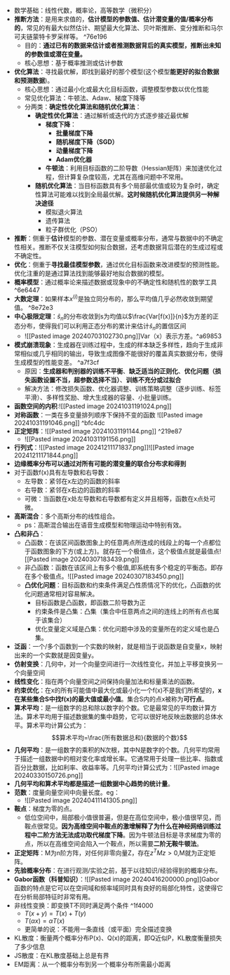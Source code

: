 -  数学基础：线性代数，概率论，高等数学（微积分）
- **推断方法**：是用来求值的，**估计模型的参数值、估计潜变量的值/概率分布的**，常见的有最大似然估计、期望最大化算法、贝叶斯推断、变分推断和马尔可夫链蒙特卡罗采样等。 ^76e196
	- 目的：**通过已有的数据来估计或者推测数据背后的真实模型，推断出未知的参数值或潜在变量。**
	- 核心思想：基于概率推测或估计参数
- **优化算法**：寻找最优解，即找到最好的那个模型(这个模型**能更好的拟合数据和预测数据**)。
	- 核心思想：通过最小化或最大化目标函数，调整模型参数以优化性能
	- 常见优化算法：牛顿法、Adaw、梯度下降等
	- 分两类：**确定性优化算法和随机优化算法**：
		- **确定性优化算法**：通过解析或迭代的方式逐步接近最优解
			- **梯度下降**：
				- **批量梯度下降**
				- **随机梯度下降（SGD）**
				- **动量梯度下降**
				- **Adam优化器**
			- **牛顿法**：利用目标函数的二阶导数（Hessian矩阵）来加速优化过程，但计算复杂度较高，尤其在高维问题中不常用。
		- **随机优化算法**：当目标函数具有多个局部最优值或较为复杂时，确定性算法可能难以找到全局最优解。**这时候随机优化算法提供另一种解决途径**
			- 模拟退火算法
			- 遗传算法
			- 粒子群优化（PSO）
- **推断**：侧重于**估计**模型的参数、潜在变量或概率分布，通常与数据中的不确定性相关。推断不仅关注模型如何拟合数据，还考虑数据背后潜在的生成过程或不确定性。
- **优化**：侧重于**寻找最佳模型参数**，通过优化目标函数来改进模型的预测性能。优化注重的是通过算法找到能够最好地拟合数据的模型。
- **概率模型**：通过概率论来描述数据或现象中的不确定性和随机性的数学工具 ^6e6447
- **大数定理**：如果样本$x^{(i)}$是独立同分布的，那么平均值几乎必然收敛到期望值。 ^8e72e3
- **中心极限定理**：$\hat s_n$的分布收敛到s为均值以$\frac{Var[f(x)]}{n}$为方差的正态分布，使得我们可以利用正态分布的累计来估计$\hat s_n$的置信区间 
	- ![[Pasted image 20240703102730.png]]Var（x）表示方差。^a69853
- **模式崩溃现象**：生成器在训练过程中，生成的样本缺乏多样性，趋向于生成非常相似或几乎相同的输出，导致生成图像不能很好的覆盖真实数据分布，使得生成模型的性能变差。 ^a7f3cf
	- 原因：**生成器和判别器的训练不平衡**、**缺乏适当的正则化**、**优化问题（损失函数设置不当，超参数选择不当）**、**训练不充分或过拟合**
	- 解决方法：修改损失函数、优化器调整、训练策略调整（逐步训练、标签平滑）、多样性奖励、增大生成器的容量、小批量训练。
-  **函数空间的内积**:![[Pasted image 20241031191024.png]]
- **对称函数**：一类在多变量排列顺序下保持不变的函数
	![[Pasted image 20241031191046.png]] ^bfc4dc
- **正定矩阵**：![[Pasted image 20241031191144.png]] ^219e87
	- ![[Pasted image 20241031191156.png]]
- **行列式**：![[Pasted image 20241211171837.png]]![[Pasted image 20241211171844.png]]
- **边缘概率分布可以通过对所有可能的潜变量的联合分布求和得到**
- 对于函数f(x)具有左导数和右导数：
	- 左导数：紧邻在x左边的函数的斜率
	- 右导数：紧邻在x右边的函数的斜率
	- 可微：当函数在x处左导数和右导数都有定义并且相等，函数在x点处可微。
- **高斯混合**：多个高斯分布的线性组合。
	- ps：高斯混合输出在语音生成模型和物理运动中特别有效。
- **凸和非凸**：
	- 凸函数：在该区间函数图象上的任意两点所连成的线段上的每一个点都位于函数图象的下方(或上方)。就存在一个极值点，这个极值点就是最值点![[Pasted image 20240307183439.png]]
	- 非凸函数：函数在该区间上有多个极值,即系统有多个稳定的平衡态。即存在多个极值点。![[Pasted image 20240307183450.png]]
	- **凸优化问题**：目标函数和约束条件满足凸性质情况下的优化，凸函数的优化问题通常相对容易解决。
		- 目标函数是凸函数，即函数二阶导数为正
		- 约束条件是凸集：凸集（集合中任意两点之间的连线上的所有点也属于该集合）
		- 优化变量定义域是凸集：优化问题中涉及的变量所在的定义域也是凸集。
- **泛函**：一个/多个函数到一个实数的映射，就是相当于说函数是自变量x，映射出来的一个实数就是因变量y。
- **仿射变换**：几何中，对一个向量空间进行一次线性变化，并加上平移变换另一个向量空间
- **线性变化**：指在两个向量空间之间保持向量加法和标量乘法的函数。
- **约束优化**：在x的所有可能值中最大化或最小化一个f(x)不是我们所希望的，**x在某些集合S中找f(x)的最大值或最小值**。集合S内的点x被称为**可行点**。
- **算术平均**：是一组数字的总和除以数字的个数。它是最常见的平均数计算方法。算术平均用于描述数据集的集中趋势，它可以很好地反映出数据的总体水平。算术平均计算公式为：$$算术平均=\frac{所有数据总和}{数据的个数}$$
- **几何平均**：是一组数字的乘积的N次根，其中N是数字的个数。几何平均常用于描述一组数据中的相对变化率或增长率。它通常用于处理一些比率、指数或百分比数据，比如利率、收益率等。几何平均计算公式为：![[Pasted image 20240330150726.png]]
- **几何平均和算术平均都是描述一组数据中心趋势的统计量**。
- **范数**：度量向量空间中向量长度。eg：
	- ![[Pasted image 20240411141305.png]]
- **鞍点**：梯度为零的点。
	- 低位空间中，局部极小值很普遍，但是在高位空间中，极小值很罕见，而鞍点很常见。**因为高维空间中鞍点的激增解释了为什么在神经网络训练过程中二阶方法无法成功取代梯度下降**。因为牛顿法目标是寻求梯度为零的点，所以在高维空间会陷入一个鞍点，所以需要**二阶无鞍牛顿法**。
- **正定矩阵**：M为n阶方阵，对任何非零向量Z，存在$z^TMz>0$,M就为正定矩阵。
- **先验概率分布**：在进行观测/实验之前，基于以往知识/经验得到的概率分布。
- **Gabor函数（科普知识）**：![[Pasted image 20240416200000.png]]Gabor函数的特点是它可以在空间域和频率域同时具有良好的局部化特性，这使得它在分析局部特征时非常有用。
- 非线性变换：即变换T不同时满足两个条件 ^1f4000
	- $T(x+y)=T(x)+T(y)$
	- $T(αx)=αT(x)$
	- 更简单的说：不能用一条直线（或平面）完全描述变换
- KL散度：衡量两个概率分布P(x)、Q(x)的距离，即Q近似P，KL散度衡量损失了多少信息
- JS散度：在KL散度基础上总是有界
- EM距离：从一个概率分布到另一个概率分布所需最小距离